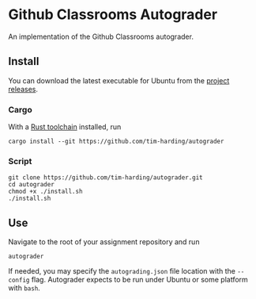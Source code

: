 # Github Classrooms Autograder

An implementation of the Github Classrooms autograder.


## Install

You can download the latest executable for Ubuntu from the [project releases](https://github.com/tim-harding/autograder/releases/).


### Cargo

With a [Rust toolchain](https://www.rust-lang.org/tools/install) installed, run

`cargo install --git https://github.com/tim-harding/autograder`


### Script

```
git clone https://github.com/tim-harding/autograder.git
cd autograder
chmod +x ./install.sh
./install.sh
```


## Use

Navigate to the root of your assignment repository and run

`autograder`

If needed, you may specify the `autograding.json` file location with the `--config` flag. Autograder expects to be run under Ubuntu or some platform with `bash`.